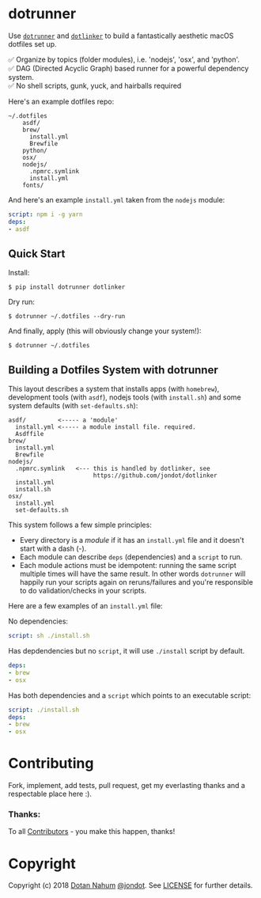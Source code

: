 # dotrunner

Use [`dotrunner`](https://github.com/jondot/dotrunner) and [`dotlinker`](https://github.com/jondot/dotlinker) to build a fantastically aesthetic macOS dotfiles set up.

✅ Organize by topics (folder modules), i.e. 'nodejs', 'osx', and 'python'.  
✅ DAG (Directed Acyclic Graph) based runner for a powerful dependency system.  
✅ No shell scripts, gunk, yuck, and hairballs required

Here's an example dotfiles repo:

```
~/.dotfiles
    asdf/
    brew/
      install.yml
      Brewfile
    python/
    osx/
    nodejs/
      .npmrc.symlink
      install.yml
    fonts/
```

And here's an example `install.yml` taken from the `nodejs` module:

```yaml
script: npm i -g yarn
deps:
- asdf
```

## Quick Start

Install:

```
$ pip install dotrunner dotlinker
```

Dry run:

```
$ dotrunner ~/.dotfiles --dry-run
```

And finally, apply (this will obviously change your system!):

```
$ dotrunner ~/.dotfiles
```

## Building a Dotfiles System with dotrunner

This layout describes a system that installs apps (with `homebrew`), development tools (with `asdf`), nodejs tools (with `install.sh`) and some system defaults (with `set-defaults.sh`):

```
asdf/         <----- a 'module'
  install.yml <----- a module install file. required.
  Asdffile
brew/
  install.yml
  Brewfile
nodejs/
  .npmrc.symlink   <--- this is handled by dotlinker, see
                        https://github.com/jondot/dotlinker
  install.yml
  install.sh
osx/
  install.yml
  set-defaults.sh
```

This system follows a few simple principles:

* Every directory is a _module_ if it has an `install.yml` file and it doesn't start with a dash (-).
* Each module can describe `deps` (dependencies) and a `script` to run.
* Each module actions must be idempotent: running the same script multiple times will have the same result. In other words `dotrunner` will happily run your scripts again on reruns/failures and you're responsible to do validation/checks in your scripts.

Here are a few examples of an `install.yml` file:

No dependencies:

```yaml
script: sh ./install.sh
```

Has depdendencies but no `script`, it will use `./install` script by default.

```yaml
deps:
- brew
- osx
```

Has both dependencies and a `script` which points to an executable script:

```yaml
script: ./install.sh
deps:
- brew
- osx
```

# Contributing

Fork, implement, add tests, pull request, get my everlasting thanks and a respectable place here :).

### Thanks:

To all [Contributors](https://github.com/jondot/dotrunner/graphs/contributors) - you make this happen, thanks!

# Copyright

Copyright (c) 2018 [Dotan Nahum](http://gplus.to/dotan) [@jondot](http://twitter.com/jondot). See [LICENSE](LICENSE.txt) for further details.
